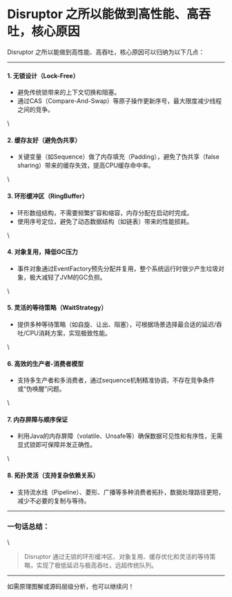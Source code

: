 # Disruptor 之所以能做到高性能、高吞吐，核心原因

Disruptor 之所以能做到高性能、高吞吐，核心原因可以归纳为以下几点：

***

#### 1. 无锁设计（Lock-Free）

* 避免传统锁带来的上下文切换和阻塞。
* 通过CAS（Compare-And-Swap）等原子操作更新序号，最大限度减少线程之间的竞争。

\


#### 2. 缓存友好（避免伪共享）

* 关键变量（如Sequence）做了内存填充（Padding），避免了伪共享（false sharing）带来的缓存失效，提高CPU缓存命中率。

\


#### 3. 环形缓冲区（RingBuffer）

* 环形数组结构，不需要频繁扩容和缩容，内存分配在启动时完成。
* 使用序号定位，避免了动态数据结构（如链表）带来的性能损耗。

\


#### 4. 对象复用，降低GC压力

* 事件对象通过EventFactory预先分配并复用，整个系统运行时很少产生垃圾对象，极大减轻了JVM的GC负担。

\


#### 5. 灵活的等待策略（WaitStrategy）

* 提供多种等待策略（如自旋、让出、阻塞），可根据场景选择最合适的延迟/吞吐/CPU消耗方案，实现极致性能。

\


#### 6. 高效的生产者-消费者模型

* 支持多生产者和多消费者，通过sequence机制精准协调，不存在竞争条件或“伪唤醒”问题。

\


#### 7. 内存屏障与顺序保证

* 利用Java的内存屏障（volatile、Unsafe等）确保数据可见性和有序性，无需显式锁即可保障并发正确性。

\


#### 8. 拓扑灵活（支持复杂依赖关系）

* 支持流水线（Pipeline）、菱形、广播等多种消费者拓扑，数据处理路径更短，减少不必要的复制与等待。

***

### 一句话总结：

\


> Disruptor 通过无锁的环形缓冲区、对象复用、缓存优化和灵活的等待策略，实现了极低延迟与极高吞吐，远超传统队列。

***

如需原理图解或源码层级分析，也可以继续问！
